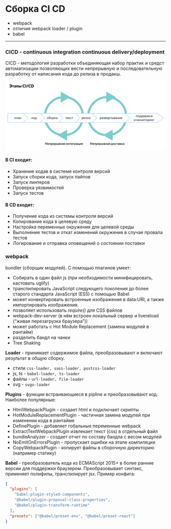 # Сборка CI CD
* webpack
* отличия webpack loader / plugin
* babel
***

### CICD - continuous integration continuous delivery/deployment
CICD - методология разработки объединяющая набор практик и
средст автоматизации позволяющих вести непрерывную и последовательную разработку от написания кода до релиза в продакш.

![cherry-pick](/img/ci-cd.png)

#### В CI входит: 
- Хранение кодав в системе контроля версий
- Запуск сборки кода, запуск пайпов
- Запуск линтеров
- Проверка уязвимостей
- Запуск тестов
#### В CD входит: 
- Получение кода из системы контроля версий 
- Копирование кода в целевую среду
- Настройка переменных окружения для целевой среды
- Выполнение тестов и откат изменений окружения в случае провала тестов
- Логирование и отправка оповещений о состоянии поставки

### **webpack**
 bundler (сборщик модулей). С помощью плагинов умеет: 
* Собирать в один файл js (при необходимости минифицировать, кастовать uglify)
* транспилировать JavaScript следующего поколения до более старого стандарта JavaScript (ES5) с помощью Babel
* может конвертировать встроенные изображения в data:URI, а также импортировать изображения.
* позволяет использовать *require()* для CSS файлов
* webpack-dev-server (в нём встроен локальный сервер и livereload (“живая перезагрузка браузера”))
* может работать с Hot Module Replacement (замена модулей в рантайм)
* разделить бандл на чанки
* Tree Shaking

**Loader** - принимает содержимое файла, преобразовывают и включают результат в общую сборку.
* стили `css-loader, sass-loader, postcss-loader`
* js, ts - `babel-loader, ts-loader`
* файлы - `url-loader, file-loader`
* svg - `svgo-loader`

**Plugins** - функции встраивающиеся в pipline и преобразовывают код. Наиболее популярные: 
* HtmlWebpackPlugin - создает html и подключает скрипты
* HotModuleReplacementPlugin - частичная замена модулей при изменении кода в рантайме
* DefinePlugin - добавляет гобальные переменные webpack
* ExtractTextWebpackPlugin извлекает текст (css) в отдельный файл
* bundleAnalyzer - создает отчет по составу бандла с весом модулей
* NoEmitOnErrorsPlugin - пропускает ошибки на этапе компиляции
* CopyWebpackPlugin - копирует файлы в сборочную директорию (например статику)

**Babel** - преобразователь кода из ECMAScript 2015+ в более ранние версии для поддержки браузером. Преобразовывает синтакс, применяет полифилы, транспилирует jsx. Пример конфига:
```json
{
  "plugins": [
    "babel-plugin-styled-components",
    "@babel/plugin-proposal-class-properties",
    "@babel/plugin-transform-runtime"
  ],
  "presets": ["@babel/preset-env", "@babel/preset-react"]
}
```
